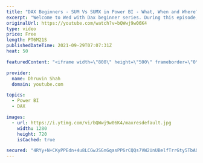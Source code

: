 ```yaml
---
title: "DAX Beginners - SUM Vs SUMX in Power BI - What, When and Where?"
excerpt: "Welcome to Wed with Dax beginner series. During this episode, we will talk about two interesting DAX expressions. SUM and SUMX. We will compare both DAX expressions in detail. First, I will explain When to use SUM and when to use SUMX. We will talk about the difference between SUM and SUMX functions"
originalUrl: https://youtube.com/watch?v=bQWwj9w06K4
type: video
price: Free
length: PT6M21S
publishedDateTime: 2021-09-29T07:07:31Z
heat: 50

featuredContent: "<iframe width=\"800\" height=\"500\" frameborder=\"0\" src=\"https://www.youtube.com/embed/bQWwj9w06K4\" allow=\"accelerometer; autoplay; encrypted-media; gyroscope; picture-in-picture\" allowfullscreen></iframe>"

provider:
  name: Dhruvin Shah
  domain: youtube.com

topics:
  - Power BI
  - DAX

images:
  - url: https://i.ytimg.com/vi/bQWwj9w06K4/maxresdefault.jpg
    width: 1280
    height: 720
    isCached: true

secured: "4RYy+N+CKyPPEdn+4u8LCGwJSGnGqasPP6rCQQs7VW2UnUBelfTrrGty5TbAOMxOrhq0uOynfgN/Zc6IU2XZ/WADgzDWH5gO4O8oDgFZwlC2kj/qd3kHEoofmtmXtQke/mtQreI+CRXJ34nNIM7kyRAESzfGlife+AO6XRv6zBZN+DUrXRpjEAHHfcXoLw3GW60eMUdtnouMgMq/facUjcyqUVLQzfdWwaMNs4DsHqBH2B0zRCba0soaQpWlr8CfvJa5uri9rMaUFsQPsm7U4CULD/obikUwJehLD69YSOAekvQJjLOfvoNCRsamhu44EkBiEL8ez9Ah5EdPrLQ49EJdyOt6Lf/3jnyQdUp1lprBc+6eSc64NC/7UHqSNCR+BIJ3AKThCkHyLSpu52zo/TMyl0Rk4LChU/V/Pvf5c3U=;NM2EXdFj3CQfHaTAmnNYJw=="
---
```


